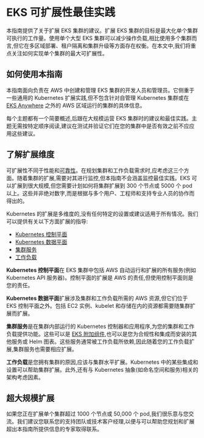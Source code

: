 # EKS 可扩展性最佳实践
本指南提供了关于扩展 EKS 集群的建议。扩展 EKS 集群的目标是最大化单个集群可执行的工作量。使用单个大型 EKS 集群可以减少操作负载,相比使用多个集群而言,但它在多区域部署、租户隔离和集群升级等方面存在权衡。在本文中,我们将重点关注如何实现单个集群的最大可扩展性。

## 如何使用本指南
本指南面向负责在 AWS 中创建和管理 EKS 集群的开发人员和管理员。它侧重于一些通用的 Kubernetes 扩展实践,但不包含针对自管理 Kubernetes 集群或在 [EKS Anywhere](https://anywhere.eks.amazonaws.com/) 之外的 AWS 区域运行的集群的具体信息。

每个主题都有一个简要概述,后跟在大规模运营 EKS 集群时的建议和最佳实践。主题无需按特定顺序阅读,建议在测试并验证它们在您的集群中是否有效之前不应应用这些建议。

## 了解扩展维度
可扩展性不同于性能和[可靠性](https://aws.github.io/aws-eks-best-practices/reliability/docs/)。在规划集群和工作负载需求时,应考虑这三个方面。随着集群的扩展,需要对其进行监控,但本指南不会涵盖监控最佳实践。EKS 可以扩展到很大规模,但您需要计划如何将集群扩展到 300 个节点或 5000 个 pod 以上。这些并非绝对数字,而是根据与多个用户、工程师和支持专业人员的协作而得出的。

Kubernetes 的扩展是多维度的,没有任何特定的设置或建议适用于所有情况。我们可以提供有关以下方面扩展的指导:

* [Kubernetes 控制平面](control-plane)
* [Kubernetes 数据平面](data-plane)
* [集群服务](cluster-services)
* [工作负载](workloads)

**Kubernetes 控制平面**在 EKS 集群中包括 AWS 自动运行和扩展的所有服务(例如 Kubernetes API 服务器)。控制平面的扩展是 AWS 的责任,但使用控制平面则是您的责任。

**Kubernetes 数据平面**扩展涉及集群和工作负载所需的 AWS 资源,但它们位于 EKS 控制平面之外。包括 EC2 实例、kubelet 和存储在内的资源都需要随集群扩展而扩展。

**集群服务**是在集群内部运行的 Kubernetes 控制器和应用程序,为您的集群和工作负载提供功能。这些可以是 [EKS 附加组件](https://docs.aws.amazon.com/eks/latest/userguide/eks-add-ons.html),也可以是您为合规性和集成而安装的其他服务或 Helm 图表。这些服务通常被工作负载所依赖,因此随着您的工作负载扩展,集群服务也需要相应扩展。

**工作负载**是您拥有集群的原因,应该与集群水平扩展。Kubernetes 中的某些集成和设置可以帮助集群扩展。此外,还有与 Kubernetes 抽象(如命名空间和服务)相关的架构考虑因素。

## 超大规模扩展
如果您正在扩展单个集群超过 1000 个节点或 50,000 个 pod,我们很乐意与您交流。我们建议您联系您的支持团队或技术客户经理,以便与可以帮助您规划和扩展超出本指南所提供信息的专家取得联系。